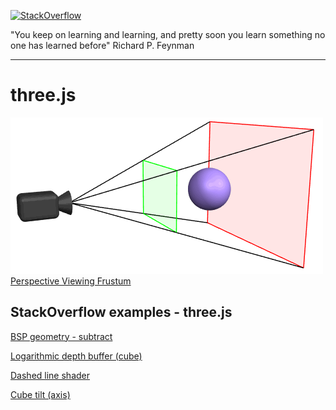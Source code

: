 [![StackOverflow](https://stackexchange.com/users/flair/7322082.png)](https://stackoverflow.com/users/5577765/rabbid76?tab=profile)

"You keep on learning and learning, and pretty soon you learn something no one has learned before" 
Richard P. Feynman

---

# three.js

[![](../documentation/image/perspective_view_frustum.gif) Perspective Viewing Frustum](https://rabbid76.github.io/graphics-snippets/example/threejs/three_perspective.html)

## StackOverflow examples - three.js

[BSP geometry - subtract](https://rabbid76.github.io/graphics-snippets/html/stackoverrflow_threejs/geometry_bsp_subtrac.html)

[Logarithmic depth buffer (cube)](https://rabbid76.github.io/graphics-snippets/html/stackoverrflow_threejs/logarithmic_depth_cube.html)

[Dashed line shader](https://rabbid76.github.io/graphics-snippets/html/stackoverrflow_threejs/dashed_line.html)

[Cube tilt (axis)](https://rabbid76.github.io/graphics-snippets/html/stackoverrflow_threejs/pivote_rotate_group.html)